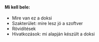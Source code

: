 #### Mi kell bele:
 * Mire van ez a doksi
 * Szakterület: mire lesz jó a szoftver
 * Rövidítések
 * Hivatkozások: mi alapján készült a doksi
 

